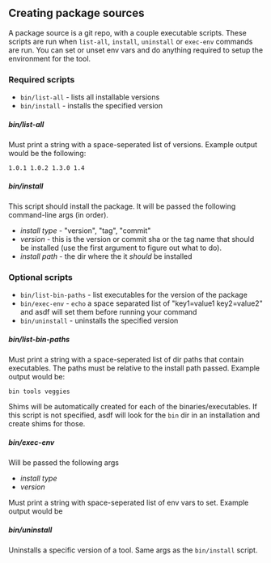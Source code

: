 ## Creating package sources

A package source is a git repo, with a couple executable scripts. These scripts are run when `list-all`, `install`, `uninstall` or `exec-env` commands are run. You can set or unset env vars and do anything required to setup the environment for the tool.

### Required scripts

* `bin/list-all` - lists all installable versions
* `bin/install` - installs the specified version

##### bin/list-all

Must print a string with a space-seperated list of versions. Example output would be the following:

```
1.0.1 1.0.2 1.3.0 1.4
```

##### bin/install

This script should install the package. It will be passed the following command-line args (in order).

* *install type* - "version", "tag", "commit"
* *version* - this is the version or commit sha or the tag name that should be installed (use the first argument to figure out what to do).
* *install path* - the dir where the it *should* be installed


### Optional scripts

* `bin/list-bin-paths` - list executables for the version of the package
* `bin/exec-env` - `echo` a space separated list of "key1=value1 key2=value2" and asdf will set them before running your command
* `bin/uninstall` - uninstalls the specified version


##### bin/list-bin-paths

Must print a string with a space-seperated list of dir paths that contain executables. The paths must be relative to the install path passed. Example output would be:

```
bin tools veggies
```

Shims will be automatically created for each of the binaries/executables. If this script is not specified, asdf will look for the `bin` dir in an installation and create shims for those.

##### bin/exec-env

Will be passed the following args

* *install type*
* *version*

Must print a string with space-seperated list of env vars to set. Example output would be

##### bin/uninstall

Uninstalls a specific version of a tool. Same args as the `bin/install` script.
